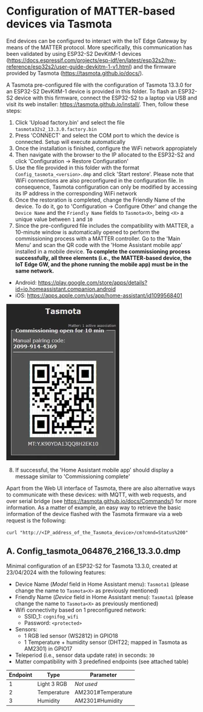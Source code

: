 # Configuration of MATTER-based devices via Tasmota
End devices can be configured to interact with the IoT Edge Gateway by means of the MATTER protocol. More specifically, this communication has been validated by using ESP32-S2 DevKitM-1 devices (https://docs.espressif.com/projects/esp-idf/en/latest/esp32s2/hw-reference/esp32s2/user-guide-devkitm-1-v1.html) and the firmware provided by Tasmota (https://tasmota.github.io/docs/).

A Tasmota pre-configured file with the configuration of Tasmota 13.3.0 for an ESP32-S2 DevKitM-1 device is provided in this folder. To flash an ESP32-S2 device with this firmware, connect the ESP32-S2 to a laptop via USB and visit its web installer: https://tasmota.github.io/install/. Then, follow these steps:
1. Click 'Upload factory.bin' and select the file `tasmota32s2_13.3.0.factory.bin`
2. Press 'CONNECT' and select the COM port to which the device is connected. Setup will execute automatically
3. Once the installation is finished, configure the WiFi network appropiately
4. Then navigate with the browser to the IP allocated to the ESP32-S2 and click 'Configuration -> Restore Configuration'
5. Use the file provided in this folder with the format `Config_tasmota_<version>.dmp` and click 'Start restore'. Please note that WiFi connections are also preconfigured in the configuration file. In consequence, Tasmota configuration can only be modified by accessing its IP address in the corresponding WiFi network 
6. Once the restoration is completed, change the Friendly Name of the device. To do it, go to 'Configuration -> Configure Other' and change the `Device Name` and the `Friendly Name` fields to `Tasmota<X>`, being `<X>` a unique value between `1` and `10`
7. Since the pre-configured file includes the compatibility with MATTER, a 10-minute window is automatically opened to perform the commissioning process with a MATTER controller. Go to the 'Main Menu' and scan the QR code with the 'Home Assistant mobile app' installed in a mobile device. **To complete the commissioning process successfully, all three elements (i.e., the MATTER-based device, the IoT Edge GW, and the phone running the mobile app) must be in the same network.**
  - Android: https://play.google.com/store/apps/details?id=io.homeassistant.companion.android
  - iOS: https://apps.apple.com/us/app/home-assistant/id1099568401

![alt text](img/commissioning.png)

8. If successful, the 'Home Assistant mobile app' should display a message similar to 'Commissioning complete'

Apart from the Web UI interface of Tasmota, there are also alternative ways to communicate with these devices: with MQTT, with web requests, and over serial bridge (see https://tasmota.github.io/docs/Commands/) for more information. As a matter of example, an easy way to retrieve the basic information of the device flashed with the Tasmota firmware via a web request is the following:

`curl "http://<IP_address_of_the_Tasmota_device>/cm?cmnd=Status%200"`

## A. Config_tasmota_064876_2166_13.3.0.dmp
Minimal configuration of an ESP32-S2 for Tasmota 13.3.0, created at 23/04/2024 with the following features:
- Device Name (*Model* field in Home Assistant menu): `Tasmota1` (please change the name to `Tasmota<X>` as previously mentioned)
- Friendly Name (*Device* field in Home Assistant menu): `Tasmota1` (please change the name to `Tasmota<X>` as previously mentioned)
- Wifi connectivity based on 1 preconfigured network:
  - SSID_1: `cognifog_wifi`
  - Password: `<protected>`
- Sensors:
  - 1 RGB led sensor (WS2812) in GPIO18
  - 1 Temperature + humidity sensor (DHT22; mapped in Tasmota as AM2301) in GPIO17
- Teleperiod (i.e., sensor data update rate) in seconds: `30`
- Matter compatibility with 3 predefined endpoints (see attached table)  

| Endpoint   | Type            | Parameter            |
|------------|-----------------|----------------------|
|     1      | Light 3 RGB     | *_Not used_*         |
|     2      | Temperature     | AM2301#Temperature   |
|     3      | Humidity        | AM2301#Humidity      |
